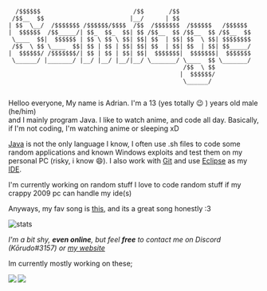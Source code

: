 
```
  /$$$$$$                          /$$       /$$                    
 /$$__  $$                        |__/      | $$                    
| $$  \__/  /$$$$$$$ /$$$$$$/$$$$  /$$  /$$$$$$$  /$$$$$$   /$$$$$$ 
|  $$$$$$  /$$_____/| $$_  $$_  $$| $$ /$$__  $$ /$$__  $$ /$$__  $$
 \____  $$|  $$$$$$ | $$ \ $$ \ $$| $$| $$  | $$| $$  \ $$| $$$$$$$$
 /$$  \ $$ \____  $$| $$ | $$ | $$| $$| $$  | $$| $$  | $$| $$_____/
|  $$$$$$/ /$$$$$$$/| $$ | $$ | $$| $$|  $$$$$$$|  $$$$$$$|  $$$$$$$
 \______/ |_______/ |__/ |__/ |__/|__/ \_______/ \____  $$ \_______/
                                                 /$$  \ $$          
                                                |  $$$$$$/          
                                                 \______/                                                        
              
```

Helloo everyone, My name is Adrian. I'm a 13 (yes totally :wink: ) years old male (he/him)  
and I mainly program Java. I like to watch anime, and code all day.
Basically, if I'm not coding, I'm watching anime or sleeping xD

[Java](https://java.com) is not the only language I know, I often use .sh files to code some random applications
and known Windows exploits and test them on my personal PC (risky, i know :smile:). I also
work with [Git](https://git-scm.com/) and use [Eclipse](https://www.eclipse.org/) as my [IDE](https://en.wikipedia.org/wiki/Integrated_development_environment).

I'm currently working on random stuff  I love to code random stuff if my crappy 2009 pc can handle my ide(s)

Anyways, my fav song is [this](https://youtu.be/ub82Xb1C8os), and its a great song honestly :3


![stats](https://github-readme-stats.vercel.app/api?username=Ssmidge&show_icons=true&hide_border=true) <br/>

*I'm a bit shy, **even online**, but feel **free** to contact me on Discord (Kōrudo#3157) or [my website](https://ssmidge.xyz)*

Im currently mostly working on these;

<a href="https://github.com/WeLiketoCodeStuff">
  <img align="left" src="https://github-readme-stats.vercel.app/api/pin/?username=WeLikeToCodeStuff&repo=WeLikeToCodeStuff.github.io" />
</a>

<a href="https://github.com/WeLikeToCodeStuff/nyanbot">
  <img align="left" src="https://github-readme-stats.vercel.app/api/pin/?username=WeLikeToCodeStuff&repo=nyanbot" />
</a>
